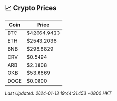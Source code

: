 ## 📈 Crypto Prices

| Coin | Price |
| ---- | ----- |
| BTC | $42664.9423 |
| ETH | $2543.2036 |
| BNB | $298.8829 |
| CRV | $0.5494 |
| ARB | $2.1808 |
| OKB | $53.6669 |
| DOGE | $0.0800 |

_Last Updated: 2024-01-13 19:44:31.453 +0800 HKT_
